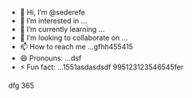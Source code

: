 - 👋 Hi, I’m @sederefe
- 👀 I’m interested in ...
- 🌱 I’m currently learning ...
- 💞️ I’m looking to collaborate on ...
- 📫 How to reach me ...gfhh455415
- 😄 Pronouns: ...dsf
- ⚡ Fun fact: ...1551asdasdsdf
995123123546545fer
<!---sdf45
sederefe/sederefe is a ✨ special ✨ repository because its `README.md` (this 53file) appears on your GitHub profile.
You can click the Preview link to take a look fsdat your fsd45.525
--->
dfg
365
